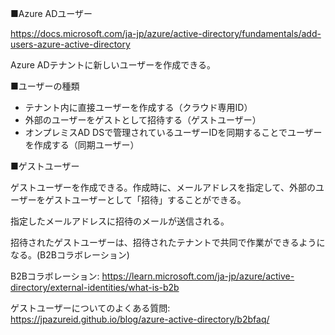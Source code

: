 ■Azure ADユーザー

https://docs.microsoft.com/ja-jp/azure/active-directory/fundamentals/add-users-azure-active-directory

Azure ADテナントに新しいユーザーを作成できる。

■ユーザーの種類

- テナント内に直接ユーザーを作成する（クラウド専用ID）
- 外部のユーザーをゲストとして招待する（ゲストユーザー）
- オンプレミスAD DSで管理されているユーザーIDを同期することでユーザーを作成する（同期ユーザー）

■ゲストユーザー

ゲストユーザーを作成できる。作成時に、メールアドレスを指定して、外部のユーザーをゲストユーザーとして「招待」することができる。

指定したメールアドレスに招待のメールが送信される。

招待されたゲストユーザーは、招待されたテナントで共同で作業ができるようになる。(B2Bコラボレーション)

B2Bコラボレーション:
https://learn.microsoft.com/ja-jp/azure/active-directory/external-identities/what-is-b2b

ゲストユーザーについてのよくある質問:
https://jpazureid.github.io/blog/azure-active-directory/b2bfaq/


